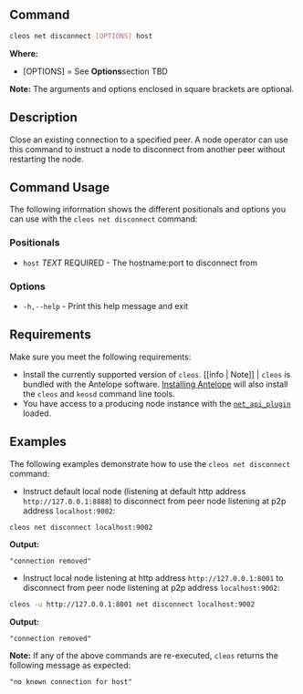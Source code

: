 ## Command
```sh
cleos net disconnect [OPTIONS] host
```

**Where:**
* [OPTIONS] = See **Options**section TBD

[//]: # ( THIS IS A COMMENT LINK BELOW IS BROKEN )  
[//]: # (in the **Command Usage** command-usage section below.)  

**Note:** The arguments and options enclosed in square brackets are optional.

## Description
Close an existing connection to a specified peer. A node operator can use this command to instruct a node to disconnect from another peer without restarting the node.

## Command Usage
The following information shows the different positionals and options you can use with the `cleos net disconnect` command:

### Positionals
* `host` _TEXT_ REQUIRED - The hostname:port to disconnect from

### Options
* `-h,--help` - Print this help message and exit

## Requirements
Make sure you meet the following requirements:

* Install the currently supported version of `cleos`.
[[info | Note]]
| `cleos` is bundled with the Antelope software. [Installing Antelope](../../../00_install/index.md) will also install the `cleos` and `keosd` command line tools.
* You have access to a producing node instance with the [`net_api_plugin`](../../../01_funode/03_plugins/net_api_plugin/index.md) loaded.

## Examples
The following examples demonstrate how to use the `cleos net disconnect` command:

* Instruct default local node (listening at default http address `http://127.0.0.1:8888`) to disconnect from peer node listening at p2p address `localhost:9002`:
```sh
cleos net disconnect localhost:9002
```
**Output:**
```console
"connection removed"
```

* Instruct local node listening at http address `http://127.0.0.1:8001` to disconnect from peer node listening at p2p address `localhost:9002`:
```sh
cleos -u http://127.0.0.1:8001 net disconnect localhost:9002
```
**Output:**
```console
"connection removed"
```

**Note:** If any of the above commands are re-executed, `cleos` returns the following message as expected:  
```console
"no known connection for host"
```
